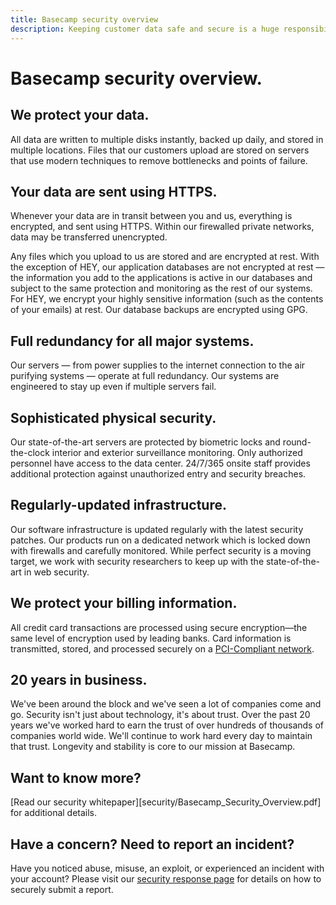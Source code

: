 ```yaml
---
title: Basecamp security overview
description: Keeping customer data safe and secure is a huge responsibility and a top priority for Basecamp. Here's how we make it happen.
---
```


# Basecamp security overview.

## We protect your data.

All data are written to multiple disks instantly, backed up daily, and stored in multiple locations. Files that our customers upload are stored on servers that use modern techniques to remove bottlenecks and points of failure.

## Your data are sent using HTTPS.

Whenever your data are in transit between you and us, everything is encrypted, and sent using HTTPS. Within our firewalled private networks, data may be transferred unencrypted.

Any files which you upload to us are stored and are encrypted at rest. With the exception of HEY, our application databases are not encrypted at rest — the information you add to the applications is active in our databases and subject to the same protection and monitoring as the rest of our systems. For HEY, we encrypt your highly sensitive information (such as the contents of your emails) at rest. Our database backups are encrypted using GPG.

## Full redundancy for all major systems.

Our servers — from power supplies to the internet connection to the air purifying systems — operate at full redundancy. Our systems are engineered to stay up even if multiple servers fail.

## Sophisticated physical security.

Our state-of-the-art servers are protected by biometric locks and round-the-clock interior and exterior surveillance monitoring. Only authorized personnel have access to the data center. 24/7/365 onsite staff provides additional protection against unauthorized entry and security breaches.

## Regularly-updated infrastructure.

Our software infrastructure is updated regularly with the latest security patches. Our products run on a dedicated network which is locked down with firewalls and carefully monitored. While perfect security is a moving target, we work with security researchers to keep up with the state-of-the-art in web security.

## We protect your billing information.

All credit card transactions are processed using secure encryption—the same level of encryption used by leading banks. Card information is transmitted, stored, and processed securely on a <a href="https://en.wikipedia.org/wiki/Payment_Card_Industry_Data_Security_Standard">PCI-Compliant network</a>.

## 20 years in business.

We've been around the block and we've seen a lot of companies come and go. Security isn't just about technology, it's about trust. Over the past 20 years we've worked hard to earn the trust of over hundreds of thousands of companies world wide. We'll continue to work hard every day to maintain that trust. Longevity and stability is core to our mission at Basecamp.

## Want to know more?

[Read our security whitepaper][security/Basecamp_Security_Overview.pdf] for additional details.

## Have a concern? Need to report an incident?

Have you noticed abuse, misuse, an exploit, or experienced an incident with your account? Please visit our [security response page](security/response/index.md) for details on how to securely submit a report.
